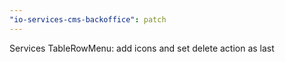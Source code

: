 ```yaml
---
"io-services-cms-backoffice": patch
---
```


Services TableRowMenu: add icons and set delete action as last
